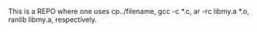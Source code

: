 This is a REPO where one uses cp../filename, gcc -c *.c, ar -rc libmy.a *.o, ranlib libmy.a, respectively. 
